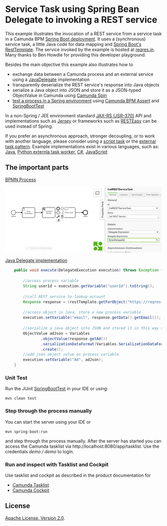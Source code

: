 # Service Task using Spring Bean Delegate to invoking a REST service  

This example illustrates the invocation of a REST service from a service task in a Camunda BPM [Spring Boot deployment](https://docs.camunda.org/manual/latest/user-guide/spring-boot-integration/). 
It uses a (synchronous) service task, a little Java code for data mapping and [Spring Boot's RestTemplate](https://docs.spring.io/spring-boot/docs/current/reference/html/spring-boot-features.html#boot-features-resttemplate).
The service invoked by the example is hosted at [reqres.in](https://reqres.in/). Many thanks to Ben Howdle for providing this developer playground.

Besides the main objective this example also illustrates how to 
- exchange data between a Camunda process and an external service using a [JavaDelegate](https://docs.camunda.org/manual/latest/user-guide/process-engine/delegation-code/) implementation
- transparently deserialize the REST service's response into Java objects
- serialize a Java object into JSON and store it as a JSON-typed ObjectValue in Camunda using [Camunda Spin](https://docs.camunda.org/manual/latest/reference/spin/)
- [test a process in a Spring environment](https://docs.camunda.org/manual/latest/user-guide/spring-boot-integration/testing/) using 
[Camunda BPM Assert](https://docs.camunda.org/manual/latest/user-guide/testing/#camunda-assertions) and 
 [SpringBootTest](https://docs.spring.io/spring-boot/docs/current/reference/html/spring-boot-features.html#boot-features-testing-spring-boot-applications)

In a non-Spring / JEE environment standard [JAX-RS (JSR-370)](https://docs.oracle.com/javaee/7/tutorial/jaxrs-client.htm) API and implementations such as [Jersey](https://eclipse-ee4j.github.io/jersey/)
or frameworks such as [RESTEasy](https://resteasy.github.io) can be used instead of Spring.

If you prefer an asynchronous approach, stronger decoupling, or to work with another language, please consider using a [script task](https://docs.camunda.org/manual/latest/user-guide/process-engine/scripting/) or the [external task pattern](https://docs.camunda.org/manual/latest/user-guide/process-engine/external-tasks/).
Example implementations exist in various languages, such as: [Java](https://github.com/camunda/camunda-external-task-client-java), [Python externla task worker](https://github.com/camunda-consulting/code/tree/master/snippets/python-external-worker), 
[C#](https://github.com/camunda-consulting/code/tree/master/snippets/csharp-simple-external-worker), [JavaScript](https://github.com/camunda-consulting/code/tree/master/snippets/external-task-pattern-with-js-workers)


## The important parts
[BPMN Process](src/main/resources/RestCallExampleProcess.bpmn)

![BPMN Process](resources/images/process.png)

[Java Delegate implementation](src/main/java/org/camunda/example/service/RestDelegate)
```java
    public void execute(DelegateExecution execution) throws Exception {

        //access process variable
        String userId = execution.getVariable("userId").toString();

        //call REST service to lookup account
        Response response = (restTemplate.getForObject("https://reqres.in/api/users/" + userId, Response.class));

        //access object in Java, store a new process variable
        execution.setVariable("email", response.getData().getEmail());

        //serialize a java object into JSON and stored it in this way so Camunda knows it is JSON
        ObjectValue adJson = Variables
                .objectValue(response.getAd())
                .serializationDataFormat(Variables.SerializationDataFormats.JSON)
                .create();
        //add json object value as process variable
        execution.setVariable("Ad", adJson);
    }
```

### Unit Test
Run the JUnit [SpringBootTest](src/test/java/org/camunda/test/RestCallExampleTest) in your IDE or using:
```
mvn clean test
```

### Step through the process manually 
You can start the server using your IDE or 
```
mvn spring-boot:run
```
and step through the process manually. After the server has started you can access the Camunda tasklist via http://localhost:8080/app/tasklist.
Use the credentials *demo / demo* to login.


### Run and inspect with Tasklist and Cockpit
Use tasklist and cockpit as described in the product documentation for
- [Camunda Tasklist](https://docs.camunda.org/manual/latest/webapps/tasklist)
- [Camunda Cockpit](https://docs.camunda.org/manual/latest/webapps/cockpit)


## License
[Apache License, Version 2.0](http://www.apache.org/licenses/LICENSE-2.0).